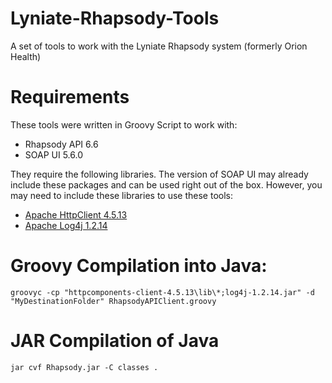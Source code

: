 # Lyniate-Rhapsody-Tools
A set of tools to work with the Lyniate Rhapsody system (formerly Orion Health)

# Requirements
These tools were written in Groovy Script to work with:
 - Rhapsody API 6.6
 - SOAP UI 5.6.0

They require the following libraries. The version of SOAP UI may already include these packages and can be used right out of the box. However, you may need to include these libraries to use these tools:
  -  [Apache HttpClient 4.5.13](https://mvnrepository.com/artifact/org.apache.httpcomponents/httpclient/4.5.13)
  -  [Apache Log4j 1.2.14](https://mvnrepository.com/artifact/log4j/log4j/1.2.14)

# Groovy Compilation into Java:
`groovyc -cp "httpcomponents-client-4.5.13\lib\*;log4j-1.2.14.jar" -d "MyDestinationFolder" RhapsodyAPIClient.groovy`

# JAR Compilation of Java
`jar cvf Rhapsody.jar -C classes .`

